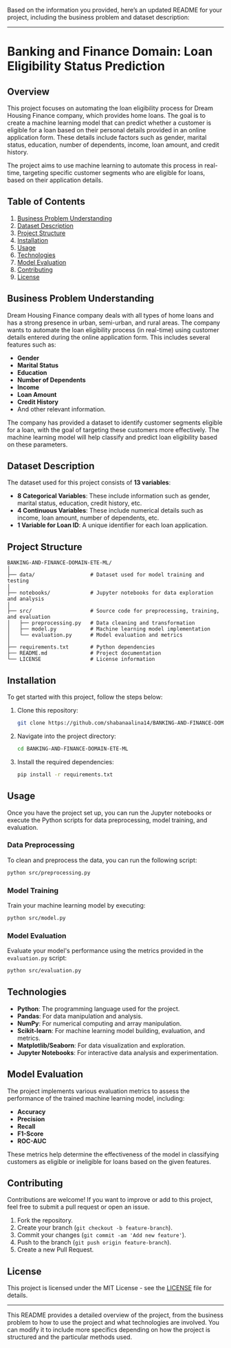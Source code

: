 Based on the information you provided, here’s an updated README for your project, including the business problem and dataset description:

---

# Banking and Finance Domain: Loan Eligibility Status Prediction

## Overview

This project focuses on automating the loan eligibility process for Dream Housing Finance company, which provides home loans. The goal is to create a machine learning model that can predict whether a customer is eligible for a loan based on their personal details provided in an online application form. These details include factors such as gender, marital status, education, number of dependents, income, loan amount, and credit history.

The project aims to use machine learning to automate this process in real-time, targeting specific customer segments who are eligible for loans, based on their application details.

## Table of Contents

1. [Business Problem Understanding](#business-problem-understanding)
2. [Dataset Description](#dataset-description)
3. [Project Structure](#project-structure)
4. [Installation](#installation)
5. [Usage](#usage)
6. [Technologies](#technologies)
7. [Model Evaluation](#model-evaluation)
8. [Contributing](#contributing)
9. [License](#license)

## Business Problem Understanding

Dream Housing Finance company deals with all types of home loans and has a strong presence in urban, semi-urban, and rural areas. The company wants to automate the loan eligibility process (in real-time) using customer details entered during the online application form. This includes several features such as:

- **Gender**
- **Marital Status**
- **Education**
- **Number of Dependents**
- **Income**
- **Loan Amount**
- **Credit History**
- And other relevant information.

The company has provided a dataset to identify customer segments eligible for a loan, with the goal of targeting these customers more effectively. The machine learning model will help classify and predict loan eligibility based on these parameters.

## Dataset Description

The dataset used for this project consists of **13 variables**:

- **8 Categorical Variables**: These include information such as gender, marital status, education, credit history, etc.
- **4 Continuous Variables**: These include numerical details such as income, loan amount, number of dependents, etc.
- **1 Variable for Loan ID**: A unique identifier for each loan application.


## Project Structure

```plaintext
BANKING-AND-FINANCE-DOMAIN-ETE-ML/
│
├── data/                  # Dataset used for model training and testing
│
├── notebooks/             # Jupyter notebooks for data exploration and analysis
│
├── src/                   # Source code for preprocessing, training, and evaluation
│   ├── preprocessing.py   # Data cleaning and transformation
│   ├── model.py           # Machine learning model implementation
│   └── evaluation.py      # Model evaluation and metrics
│
├── requirements.txt       # Python dependencies
├── README.md              # Project documentation
└── LICENSE                # License information
```

## Installation

To get started with this project, follow the steps below:

1. Clone this repository:
   ```bash
   git clone https://github.com/shabanaalina14/BANKING-AND-FINANCE-DOMAIN-ETE-ML.git
   ```

2. Navigate into the project directory:
   ```bash
   cd BANKING-AND-FINANCE-DOMAIN-ETE-ML
   ```

3. Install the required dependencies:
   ```bash
   pip install -r requirements.txt
   ```

## Usage

Once you have the project set up, you can run the Jupyter notebooks or execute the Python scripts for data preprocessing, model training, and evaluation.

### Data Preprocessing

To clean and preprocess the data, you can run the following script:
```bash
python src/preprocessing.py
```

### Model Training

Train your machine learning model by executing:
```bash
python src/model.py
```

### Model Evaluation

Evaluate your model's performance using the metrics provided in the `evaluation.py` script:
```bash
python src/evaluation.py
```

## Technologies

- **Python**: The programming language used for the project.
- **Pandas**: For data manipulation and analysis.
- **NumPy**: For numerical computing and array manipulation.
- **Scikit-learn**: For machine learning model building, evaluation, and metrics.
- **Matplotlib/Seaborn**: For data visualization and exploration.
- **Jupyter Notebooks**: For interactive data analysis and experimentation.

## Model Evaluation

The project implements various evaluation metrics to assess the performance of the trained machine learning model, including:

- **Accuracy**
- **Precision**
- **Recall**
- **F1-Score**
- **ROC-AUC**

These metrics help determine the effectiveness of the model in classifying customers as eligible or ineligible for loans based on the given features.

## Contributing

Contributions are welcome! If you want to improve or add to this project, feel free to submit a pull request or open an issue.

1. Fork the repository.
2. Create your branch (`git checkout -b feature-branch`).
3. Commit your changes (`git commit -am 'Add new feature'`).
4. Push to the branch (`git push origin feature-branch`).
5. Create a new Pull Request.

## License

This project is licensed under the MIT License - see the [LICENSE](LICENSE) file for details.

---

This README provides a detailed overview of the project, from the business problem to how to use the project and what technologies are involved. You can modify it to include more specifics depending on how the project is structured and the particular methods used.
